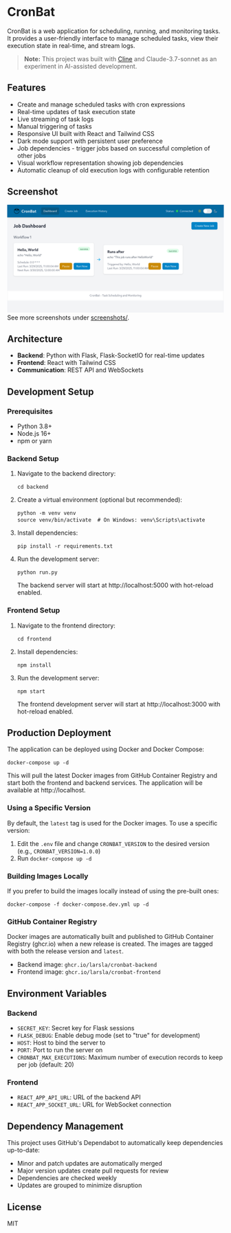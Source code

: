 # CronBat

CronBat is a web application for scheduling, running, and monitoring tasks. It provides a user-friendly interface to manage scheduled tasks, view their execution state in real-time, and stream logs.

> **Note:** This project was built with [Cline](https://github.com/saoudrizwan/cline) and Claude-3.7-sonnet as an experiment in AI-assisted development.

## Features

- Create and manage scheduled tasks with cron expressions
- Real-time updates of task execution state
- Live streaming of task logs
- Manual triggering of tasks
- Responsive UI built with React and Tailwind CSS
- Dark mode support with persistent user preference
- Job dependencies - trigger jobs based on successful completion of other jobs
- Visual workflow representation showing job dependencies
- Automatic cleanup of old execution logs with configurable retention

## Screenshot
![Dashboard](screenshots/08_dashboard_dependent_job_with_exec.png)
See more screenshots under [screenshots/](screenshots/).

## Architecture

- **Backend**: Python with Flask, Flask-SocketIO for real-time updates
- **Frontend**: React with Tailwind CSS
- **Communication**: REST API and WebSockets

## Development Setup

### Prerequisites

- Python 3.8+
- Node.js 16+
- npm or yarn

### Backend Setup

1. Navigate to the backend directory:
   ```
   cd backend
   ```

2. Create a virtual environment (optional but recommended):
   ```
   python -m venv venv
   source venv/bin/activate  # On Windows: venv\Scripts\activate
   ```

3. Install dependencies:
   ```
   pip install -r requirements.txt
   ```

4. Run the development server:
   ```
   python run.py
   ```

   The backend server will start at http://localhost:5000 with hot-reload enabled.

### Frontend Setup

1. Navigate to the frontend directory:
   ```
   cd frontend
   ```

2. Install dependencies:
   ```
   npm install
   ```

3. Run the development server:
   ```
   npm start
   ```

   The frontend development server will start at http://localhost:3000 with hot-reload enabled.

## Production Deployment

The application can be deployed using Docker and Docker Compose:

```
docker-compose up -d
```

This will pull the latest Docker images from GitHub Container Registry and start both the frontend and backend services. The application will be available at http://localhost.

### Using a Specific Version

By default, the `latest` tag is used for the Docker images. To use a specific version:

1. Edit the `.env` file and change `CRONBAT_VERSION` to the desired version (e.g., `CRONBAT_VERSION=1.0.0`)
2. Run `docker-compose up -d`

### Building Images Locally

If you prefer to build the images locally instead of using the pre-built ones:

```
docker-compose -f docker-compose.dev.yml up -d
```

### GitHub Container Registry

Docker images are automatically built and published to GitHub Container Registry (ghcr.io) when a new release is created. The images are tagged with both the release version and `latest`.

- Backend image: `ghcr.io/larsla/cronbat-backend`
- Frontend image: `ghcr.io/larsla/cronbat-frontend`

## Environment Variables

### Backend

- `SECRET_KEY`: Secret key for Flask sessions
- `FLASK_DEBUG`: Enable debug mode (set to "true" for development)
- `HOST`: Host to bind the server to
- `PORT`: Port to run the server on
- `CRONBAT_MAX_EXECUTIONS`: Maximum number of execution records to keep per job (default: 20)

### Frontend

- `REACT_APP_API_URL`: URL of the backend API
- `REACT_APP_SOCKET_URL`: URL for WebSocket connection

## Dependency Management

This project uses GitHub's Dependabot to automatically keep dependencies up-to-date:

- Minor and patch updates are automatically merged
- Major version updates create pull requests for review
- Dependencies are checked weekly
- Updates are grouped to minimize disruption

## License

MIT
